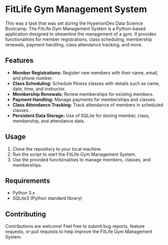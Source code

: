 # FitLife Gym Management System

This was a task that was set during the HyperionDev Data Science Bootcamp. The FitLife Gym Management System is a Python-based application designed to streamline the management of a gym. It provides functionalities for member registrations, class scheduling, membership renewals, payment handling, class attendance tracking, and more.

## Features

- **Member Registrations:** Register new members with their name, email, and phone number.
- **Class Scheduling:** Schedule fitness classes with details such as name, date, time, and instructor.
- **Membership Renewals:** Renew memberships for existing members.
- **Payment Handling:** Manage payments for memberships and classes.
- **Class Attendance Tracking:** Track attendance of members in scheduled classes.
- **Persistent Data Storage:** Use of SQLite for storing member, class, membership, and attendance data.

## Usage

1. Clone the repository to your local machine.
2. Run the script to start the FitLife Gym Management System.
3. Use the provided functionalities to manage members, classes, and memberships.

## Requirements

- Python 3.x
- SQLite3 (Python standard library)

## Contributing

Contributions are welcome! Feel free to submit bug reports, feature requests, or pull requests to help improve the FitLife Gym Management System.
